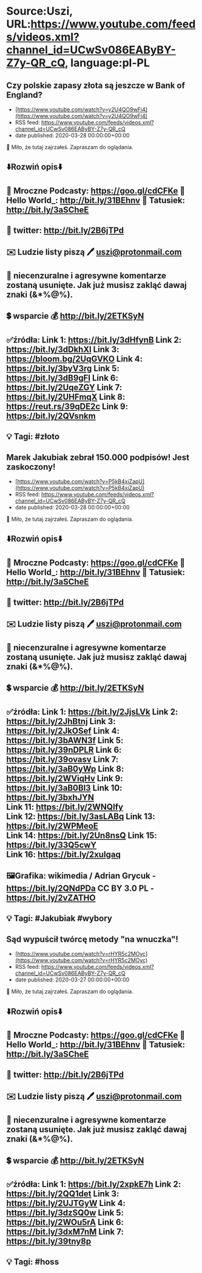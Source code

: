 # Source:Uszi, URL:https://www.youtube.com/feeds/videos.xml?channel_id=UCwSv086EAByBY-Z7y-QR_cQ, language:pl-PL

## Czy polskie zapasy złota są jeszcze w Bank of England?
 - [https://www.youtube.com/watch?v=y2U4QO9wFi4](https://www.youtube.com/watch?v=y2U4QO9wFi4)
 - RSS feed: https://www.youtube.com/feeds/videos.xml?channel_id=UCwSv086EAByBY-Z7y-QR_cQ
 - date published: 2020-03-28 00:00:00+00:00

🤪 Miło, że tutaj zajrzałeś.  Zapraszam do oglądania.

⬇️Rozwiń opis⬇️
------------------------------------------------------------
👀 Mroczne Podcasty: https://goo.gl/cdCFKe
👀 Hello World_: http://bit.ly/31BEhnv
👀 Tatusiek: http://bit.ly/3aSCheE
------------------------------------------------------------
👀 twitter: http://bit.ly/2B6jTPd
------------------------------------------------------------
✉️ Ludzie listy piszą 
🖊️ uszi@protonmail.com
------------------------------------------------------------
👺 niecenzuralne i agresywne komentarze zostaną usunięte.  Jak już musisz zakląć dawaj znaki (&*%@%).
------------------------------------------------------------
💲 wsparcie
💰 http://bit.ly/2ETKSyN
------------------------------------------------------------
✅źródła:
Link 1:                   https://bit.ly/3dHfynB
Link 2:                   https://bit.ly/3dDkhXl
Link 3:                   https://bloom.bg/2UqGVKO
Link 4:                   https://bit.ly/3byV3rg
Link 5:                   https://bit.ly/3dB9gFI
Link 6:                   https://bit.ly/2UqeZGY
Link 7:                   https://bit.ly/2UHFmqX 
Link 8:                   https://reut.rs/39qDE2c
Link 9:                   https://bit.ly/2QVsnkm
---------------------------------------------------------------
💡 Tagi: #złoto
--------------------------------------------------------------

## Marek Jakubiak zebrał 150.000 podpisów! Jest zaskoczony!
 - [https://www.youtube.com/watch?v=P5kB4xiZapU](https://www.youtube.com/watch?v=P5kB4xiZapU)
 - RSS feed: https://www.youtube.com/feeds/videos.xml?channel_id=UCwSv086EAByBY-Z7y-QR_cQ
 - date published: 2020-03-28 00:00:00+00:00

🤪 Miło, że tutaj zajrzałeś.  Zapraszam do oglądania.

⬇️Rozwiń opis⬇️
------------------------------------------------------------
👀 Mroczne Podcasty: https://goo.gl/cdCFKe
👀 Hello World_: http://bit.ly/31BEhnv
👀 Tatusiek: http://bit.ly/3aSCheE
------------------------------------------------------------
👀 twitter: http://bit.ly/2B6jTPd
------------------------------------------------------------
✉️ Ludzie listy piszą 
🖊️ uszi@protonmail.com
------------------------------------------------------------
👺 niecenzuralne i agresywne komentarze zostaną usunięte.  Jak już musisz zakląć dawaj znaki (&*%@%).
------------------------------------------------------------
💲 wsparcie
💰 http://bit.ly/2ETKSyN
------------------------------------------------------------
✅źródła:
Link 1:                   https://bit.ly/2JjsLVk
Link 2:                   https://bit.ly/2JhBtnj
Link 3:                   https://bit.ly/2JkOSef
Link 4:                   https://bit.ly/3bAWN3f
Link 5:                   https://bit.ly/39nDPLR
Link 6:                   https://bit.ly/39ovasv
Link 7:                   https://bit.ly/3aB0yWp
Link 8:                   https://bit.ly/2WViqHv
Link 9:                   https://bit.ly/3aB0Bl3
Link 10:                 https://bit.ly/3bxhJYN  
Link 11:                 https://bit.ly/2WNQIfy  
Link 12:                 https://bit.ly/3asLABq 
Link 13:                 https://bit.ly/2WPMeoE  
Link 14:                 https://bit.ly/2Un8nsQ 
Link 15:                 https://bit.ly/33Q5cwY  
Link 16:                 https://bit.ly/2xuIgaq
---------------------------------------------------------------
🖼Grafika: 
wikimedia / Adrian Grycuk - https://bit.ly/2QNdPDa
CC BY 3.0 PL - https://bit.ly/2vZATHO
-------------------------------------------------------------
💡 Tagi: #Jakubiak #wybory
--------------------------------------------------------------

## Sąd wypuścił twórcę metody "na wnuczka"!
 - [https://www.youtube.com/watch?v=rHYR5c2MOyc](https://www.youtube.com/watch?v=rHYR5c2MOyc)
 - RSS feed: https://www.youtube.com/feeds/videos.xml?channel_id=UCwSv086EAByBY-Z7y-QR_cQ
 - date published: 2020-03-27 00:00:00+00:00

🤪 Miło, że tutaj zajrzałeś.  Zapraszam do oglądania.

⬇️Rozwiń opis⬇️
------------------------------------------------------------
👀 Mroczne Podcasty: https://goo.gl/cdCFKe
👀 Hello World_: http://bit.ly/31BEhnv
👀 Tatusiek: http://bit.ly/3aSCheE
------------------------------------------------------------
👀 twitter: http://bit.ly/2B6jTPd
------------------------------------------------------------
✉️ Ludzie listy piszą 
🖊️ uszi@protonmail.com
------------------------------------------------------------
👺 niecenzuralne i agresywne komentarze zostaną usunięte.  Jak już musisz zakląć dawaj znaki (&*%@%).
------------------------------------------------------------
💲 wsparcie
💰 http://bit.ly/2ETKSyN
------------------------------------------------------------
✅źródła:
Link 1:                   https://bit.ly/2xpkE7h
Link 2:                   https://bit.ly/2QQ1det
Link 3:                   https://bit.ly/2UJTGyW
Link 4:                   https://bit.ly/3dzSQ0w
Link 5:                   https://bit.ly/2WOu5rA
Link 6:                   https://bit.ly/3dxM7nM
Link 7:                   https://bit.ly/39tny8p
---------------------------------------------------------------
💡 Tagi: #hoss
--------------------------------------------------------------

